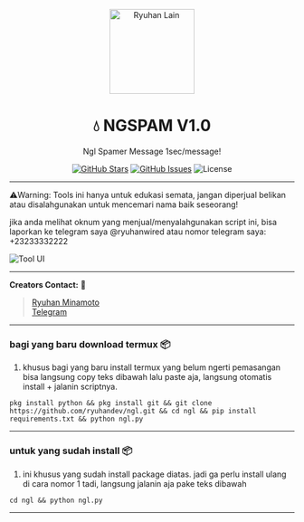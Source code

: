 <p align="center">
  <img src="https://files.catbox.moe/b368pe.png" alt="Ryuhan Lain" width="150"/>
</p>

<h1 align="center">💧 NGSPAM V1.0</h1>
<p align="center">Ngl Spamer Message 1sec/message!</p>

<p align="center">
  <a href="https://github.com/ryuhandev/ngl/stargazers"><img src="https://img.shields.io/github/stars/ryuhandev/ngl?style=flat-square&logo=github" alt="GitHub Stars"/></a>
  <a href="https://github.com/ryuhandev/ngl/issues"><img src="https://img.shields.io/github/issues/ryuhandev/ngl?style=flat-square&logo=github" alt="GitHub Issues"/></a>
  <img src="https://img.shields.io/badge/License-MIT-green?style=flat-square" alt="License"/>
</p>

---

⚠️Warning: Tools ini hanya untuk edukasi semata, jangan diperjual belikan atau disalahgunakan untuk mencemari nama baik seseorang!

jika anda melihat oknum yang menjual/menyalahgunakan script ini, bisa laporkan ke telegram saya @ryuhanwired atau nomor telegram saya: +23233332222

![Tool UI](https://files.catbox.moe/8oy5nx.jpg)

---

**Creators Contact:**  :bust_in_silhouette:
> [Ryuhan Minamoto](https://github.com/ryuhandev)  
> [Telegram](https://t.me/ryuhanwired)

---

### bagi yang baru download termux :package:
1. khusus bagi yang baru install termux yang belum ngerti pemasangan bisa langsung copy teks dibawah lalu paste aja, langsung otomatis install + jalanin scriptnya.
```
pkg install python && pkg install git && git clone https://github.com/ryuhandev/ngl.git && cd ngl && pip install requirements.txt && python ngl.py
```
---

### untuk yang sudah install  :package:
1. ini khusus yang sudah install package diatas. jadi ga perlu install ulang di cara nomor 1 tadi, langsung jalanin aja pake teks dibawah
```
cd ngl && python ngl.py
```

***
